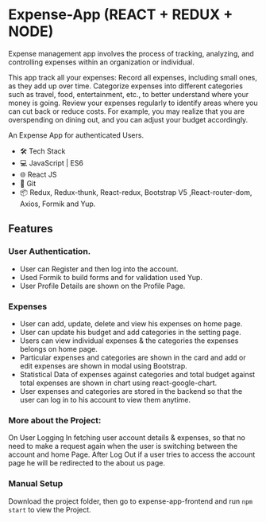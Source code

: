 # Expense-App (REACT + REDUX + NODE)
Expense management app involves the process of tracking, analyzing, and controlling expenses within an organization or individual.

This app track all your expenses: Record all expenses, including small ones, as they add up over time.
Categorize expenses into different categories such as travel, food, entertainment, etc., to better understand where your money is going.
Review your expenses regularly to identify areas where you can cut back or reduce costs. For example, you may realize that you are overspending on dining out, and you can adjust your budget accordingly.

An Expense App for authenticated Users.

- 🛠️ Tech Stack
- 💻 JavaScript | ES6
- 🌐 React JS
- 🔧 Git
- 📦 Redux, Redux-thunk, React-redux, Bootstrap V5 ,React-router-dom, Axios, Formik and Yup.

## Features
### User Authentication.
- User can Register and then log into the account.
- Used Formik to build forms and for validation used Yup.
- User Profile Details are shown on the Profile Page.

### Expenses

- User can add, update, delete and view his expenses on home page.
- User can update his budget and add categories in the setting page.
- Users can view individual expenses & the categories the expenses belongs on home page.
-	Particular expenses and categories are shown in the card and add or edit expenses are shown in modal using Bootstrap.
-	Statistical Data of expenses against categories and total budget against total expenses are shown in chart using react-google-chart.
- User expenses and categories are stored in the backend so that the user can log in to his account to view them anytime.

### More about the Project:

On User Logging In fetching user account details & expenses, so that no need to make a request again when the user is switching between the account and home Page.
After Log Out if a user tries to access the account page he will be redirected to the about us page.

### Manual Setup
Download the project folder, then go to expense-app-frontend and run `npm start` to view the Project.
